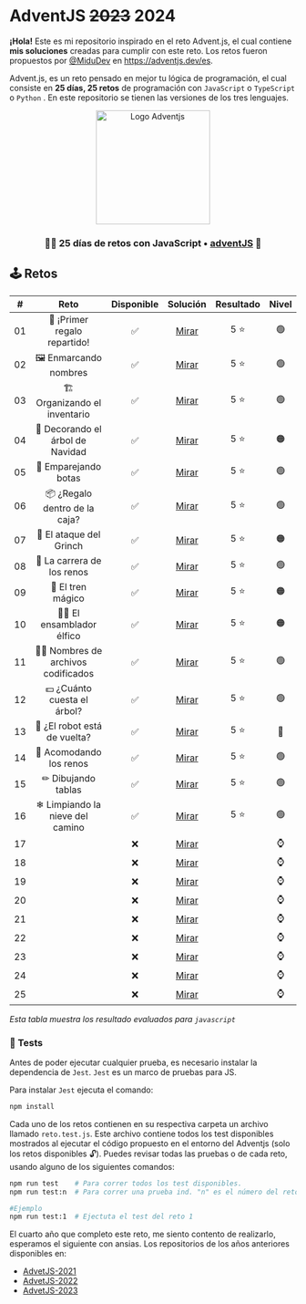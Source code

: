 # AdventJS ~~2023~~ 2024

**¡Hola!** Este es mi repositorio inspirado en el reto Advent.js, el cual contiene **mis soluciones** creadas para cumplir con este reto. Los retos fueron propuestos por [@MiduDev](https://github.com/midudev "@MiduDev") en https://adventjs.dev/es.

Advent.js, es un reto pensado en mejor tu lógica de programación, el cual consiste en **25 días, 25 retos** de programación con ```JavaScript``` o ```TypeScript``` o ```Python``` . En este repositorio se tienen las versiones de los tres lenguajes.

<p align="center"> 
  <img  
    height="200"
    src="https://github.com/user-attachments/assets/acb2747a-6c12-4f90-b975-0fcce495fe02"
    alt="Logo Adventjs"
  />
</p>

<h3 align="center">🧑‍🚀 25 días de retos con JavaScript • <a href="https://adventjs.dev">adventJS</a> 🚀</h3>

## 🕹️ Retos

|  #  |                  Reto                       |   Disponible    |                Solución                  |  Resultado  |  Nivel  |
| :-: | :------------------------------------------------------------------: | :------------:  | :----------------------------------------: | :---------: | :---------: |
| 01  |   🎁 ¡Primer regalo repartido!    |       ✅        | [Mirar](retos/01_primer_regalo/README.md) |   5 ⭐   |    🟢    |  
| 02  |       🖼 Enmarcando nombres       |       ✅        | [Mirar](retos/02_enmarcando_nombres/README.md) |   5 ⭐   |    🟢    |  
| 03  |   🏗 Organizando el inventario    |       ✅        | [Mirar](retos/03_orgianizando_inventario/README.md) |   5 ⭐   |    🟢    |  
| 04  | 🎄 Decorando el árbol de Navidad  |       ✅        | [Mirar](retos/04_decorando_arbol/README.md) |   5 ⭐   |    🟠    |  
| 05  |       👞 Emparejando botas        |       ✅        | [Mirar](retos/05_emparejando_botas/README.md) |   5 ⭐   |    🟢    |  
| 06  |   📦 ¿Regalo dentro de la caja?   |       ✅        | [Mirar](retos/06_regalos_caja/README.md) |   5 ⭐   |    🟢    |  
| 07  |      👹 El ataque del Grinch      |       ✅        | [Mirar](retos/07_ataque_grinch/README.md) |   5 ⭐   |    🟠    |  
| 08  |    🦌 La carrera de los renos     |       ✅        | [Mirar](retos/08_carrera_renos/README.md) |   5 ⭐   |    🟢    |  
| 09  |         🚂 El tren mágico         |       ✅        | [Mirar](retos/09_tren_magico/README.md) |   5 ⭐   |    🟠    |  
| 10  |      👩‍💻 El ensamblador élfico     |       ✅        | [Mirar](retos/10_ensamblador/README.md) |   5 ⭐   |    🟠    |  
| 11  |🏴‍☠️ Nombres de archivos codificados |       ✅        | [Mirar](retos/11_archivos_codificados/README.md) |   5 ⭐   |    🟢    |  
| 12  |    💵 ¿Cuánto cuesta el árbol?    |       ✅        | [Mirar](retos/12_cuanto_cuesta/README.md) |   5 ⭐   |    🟢    |  
| 13  |    🤖 ¿El robot está de vuelta?   |       ✅        | [Mirar](retos/13_robot/README.md) |   5 ⭐   |    🔴    |  
| 14  |      🦌 Acomodando los renos      |       ✅        | [Mirar](retos/14_acomodando_renos/README.md) |   5 ⭐   |    🟢    |  
| 15  |        ✏ Dibujando tablas        |       ✅        | [Mirar](retos/15_dibujando_tablas/README.md) |   5 ⭐   |    🟢    |  
| 16  |  ❄ Limpiando la nieve del camino  |       ✅        | [Mirar](retos/16_limpiando_nieve/README.md) |   5 ⭐   |    🟢    |  
| 17  |                                   |       ❌        | [Mirar](retos/) |         |    ⌚    |  
| 18  |                                   |       ❌        | [Mirar](retos/) |         |    ⌚    |  
| 19  |                                   |       ❌        | [Mirar](retos/) |         |    ⌚    |  
| 20  |                                   |       ❌        | [Mirar](retos/) |         |    ⌚    |  
| 21  |                                   |       ❌        | [Mirar](retos/) |         |    ⌚    |  
| 22  |                                   |       ❌        | [Mirar](retos/) |         |    ⌚    |  
| 23  |                                   |       ❌        | [Mirar](retos/) |         |    ⌚    |  
| 24  |                                   |       ❌        | [Mirar](retos/) |         |    ⌚    |  
| 25  |                                   |       ❌        | [Mirar](retos/) |         |    ⌚    |  

*Esta tabla muestra los resultado evaluados para `javascript`*

### 🧪 Tests

Antes de poder ejecutar cualquier prueba, es necesario instalar la dependencia de `Jest`. `Jest` es un marco de pruebas para JS.

Para instalar `Jest` ejecuta el comando:

```bash
npm install
```

Cada uno de los retos contienen en su respectiva carpeta un archivo llamado `reto.test.js`. Este archivo contiene todos los test disponibles mostrados al ejecutar el código propuesto en el entorno del Adventjs (solo los retos disponibles 🔓). Puedes revisar todas las pruebas o de cada reto, usando alguno de los siguientes comandos:

```bash
npm run test    # Para correr todos los test disponibles.
npm run test:n  # Para correr una prueba ind. "n" es el número del reto.

#Ejemplo
npm run test:1  # Ejectuta el test del reto 1
```

El cuarto año que completo este reto, me siento contento de realizarlo, esperamos el siguiente con ansias.
Los repositorios de los años anteriores disponibles en:

* [AdvetJS-2021](https://github.com/jaimes1br/AdventJS-2021 "AdvetJS-2021")
* [AdvetJS-2022](https://github.com/jaimes1br/AdventJS-2022 "AdvetJS-2022")
* [AdvetJS-2023](https://github.com/jaimes1br/AdventJS-2023 "AdvetJS-2023")
